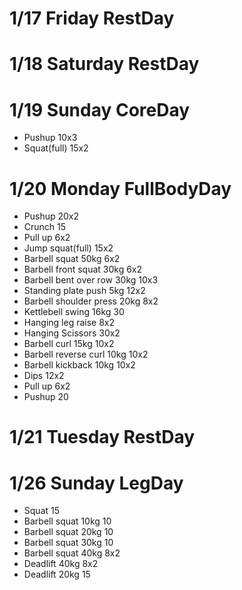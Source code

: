 # 1/17 Friday RestDay

# 1/18 Saturday RestDay

# 1/19 Sunday CoreDay
* Pushup 10x3
* Squat(full) 15x2

# 1/20 Monday FullBodyDay
* Pushup 20x2
* Crunch 15
* Pull up 6x2
* Jump squat(full) 15x2
* Barbell squat 50kg 6x2
* Barbell front squat 30kg 6x2
* Barbell bent over row 30kg 10x3
* Standing plate push 5kg 12x2
* Barbell shoulder press 20kg 8x2
* Kettlebell swing 16kg 30
* Hanging leg raise 8x2
* Hanging Scissors 30x2
* Barbell curl 15kg 10x2
* Barbell reverse curl 10kg 10x2
* Barbell kickback 10kg 10x2
* Dips 12x2
* Pull up 6x2
* Pushup 20

# 1/21 Tuesday RestDay

# 1/26 Sunday LegDay
* Squat 15
* Barbell squat 10kg 10
* Barbell squat 20kg 10
* Barbell squat 30kg 10
* Barbell squat 40kg 8x2
* Deadlift 40kg 8x2
* Deadlift 20kg 15
